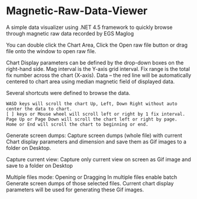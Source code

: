 # Magnetic-Raw-Data-Viewer
A simple data visualizer using .NET 4.5 framework to quickly browse through magnetic raw data recorded by EGS Maglog

You can double click the Chart Area, Click the Open raw file button or drag file onto the window to open raw file.

Chart Display parameters can be defined by the drop-down boxes on the right-hand side. Mag interval is the Y-axis grid interval. Fix range is the total fix number across the chart (X-axis). Data – the red line will be automatically centered to chart area using median magnetic field of displayed data.

Several shortcuts were defined to browse the data. 
```
WASD keys will scroll the chart Up, Left, Down Right without auto center the data to chart.
[ ] keys or Mouse wheel will scroll left or right by 1 fix interval.
Page Up or Page Down will scroll the chart left or right by page.
Home or End will scroll the chart to beginning or end.
```

Generate screen dumps: 
Capture screen dumps (whole file) with current Chart display parameters and dimension and save them as Gif images to a folder on Desktop.

Capture current view: 
Capture only current view on screen as Gif image and save to a folder on Desktop

Multiple files mode: 
Opening or Dragging In multiple files enable batch Generate screen dumps of those selected files. Current chart display parameters will be used for generating these Gif images.
